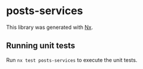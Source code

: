 # posts-services

This library was generated with [Nx](https://nx.dev).

## Running unit tests

Run `nx test posts-services` to execute the unit tests.
